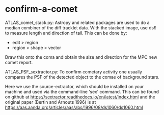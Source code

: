 # confirm-a-comet

ATLAS_comet_stack.py: Astropy and related packages are used to do a median combiner of the diff tracklet data.
With the stacked image, use ds9 to measure length and direction of tail. This can be done by:
- edit > region
- region > shape > vector

Draw this onto the coma and obtain the size and direction for the MPC new comet report.

ATLAS_PSF_sextractor.py: To confirm cometary activity one usually compares the PSF of the detected object to the comae of background stars. 

Here we use the source-extractor, which should be installed on your machine and used via the command-line 'sex' command. This can be found on github at https://sextractor.readthedocs.io/en/latest/index.html
and the original paper (Bertin and Arnouts 1996) is at
https://aas.aanda.org/articles/aas/abs/1996/08/ds1060/ds1060.html

